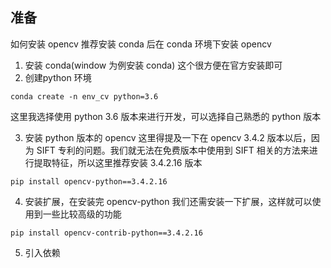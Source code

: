## 准备
如何安装 opencv 
推荐安装 conda 后在 conda 环境下安装 opencv
1. 安装 conda(window 为例安装 conda) 这个很方便在官方安装即可
2. 创建python 环境
```
conda create -n env_cv python=3.6
```
这里我选择使用 python 3.6 版本来进行开发，可以选择自己熟悉的 python 版本

3. 安装 python 版本的 opencv
这里得提及一下在 opencv 3.4.2 版本以后，因为 SIFT 专利的问题。我们就无法在免费版本中使用到 SIFT 相关的方法来进行提取特征，所以这里推荐安装 3.4.2.16 版本

```
pip install opencv-python==3.4.2.16
```
4. 安装扩展，在安装完 opencv-python 我们还需安装一下扩展，这样就可以使用到一些比较高级的功能
```
pip install opencv-contrib-python==3.4.2.16
```
5. 引入依赖